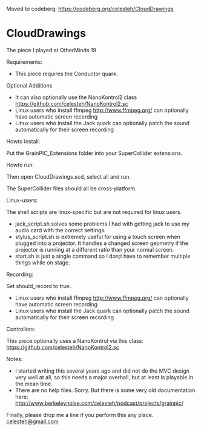 Moved to codeberg: https://codeberg.org/celesteh/CloudDrawings

CloudDrawings
=============

The piece I played at OtherMinds 19

Requirements:

* This piece requires the Conductor quark.

Optional Additions

* It can also optionally use the NanoKontrol2 class https://github.com/celesteh/NanoKontrol2.sc
* Linux users who install ffmpeg http://www.ffmpeg.org/ can optionally have automatic screen recording
* Linux users who install the Jack quark can optionally patch the sound automatically for their screen recording

Howto install:

Put the GrainPIC_Extensions folder into your SuperCollider extensions.  

Howto run:

Then open CloudDrawings.scd, select all and run.

The SuperCollider files should all be cross-platform.

Linux-users:

The shell scripts are linux-specific but are not required for linux users.

* jack_script.sh solves some problems I had with getting jack to use my audio card with the correct settings.
* stylus_script.sh is extremely useful for using a touch screen when plugged into a projector. It handles a changed screen geometry if the projector is running at a different ratio than your normal screen.
* start.sh is just a single command so I don;t have to remember multiple things while on stage.

Recording: 

Set should_record to true.

* Linux users who install ffmpeg http://www.ffmpeg.org/ can optionally have automatic screen recording
* Linux users who install the Jack quark can optionally patch the sound automatically for their screen recording


Controllers:

This piece optionally uses a NanoKontrol via this class: https://github.com/celesteh/NanoKontrol2.sc


Notes:
* I started writing this several years ago and did not do the MVC design very well at all, so this needs a major overhall,
but at least is playable in the mean time.
* There are no help files. Sorry.  But there is some very old documentation here: http://www.berkeleynoise.com/celesteh/podcast/projects/grainpic/


Finally, please drop me a line if you perform this any place. celesteh@gmail.com
